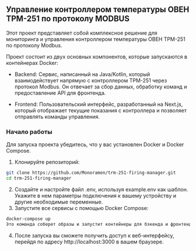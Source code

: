 ## Управление контроллером температуры ОВЕН ТРМ-251 по протоколу MODBUS
Этот проект представляет собой комплексное решение для мониторинга и управления контроллером температуры ОВЕН ТРМ-251 по протоколу Modbus.

Проект состоит из двух основных компонентов, которые запускаются в контейнерах Docker:

- Backend: Сервис, написанный на Java/Kotlin, который взаимодействует напрямую с контроллером ТРМ-251 через протокол Modbus. Он отвечает за сбор данных, обработку команд и предоставление API для фронтенда.

- Frontend: Пользовательский интерфейс, разработанный на Next.js, который отображает текущие показания с контроллера и позволяет отправлять команды управления.

### Начало работы
Для запуска проекта убедитесь, что у вас установлен Docker и Docker Compose.

1. Клонируйте репозиторий:
``` bash
git clone https://github.com/Monoramen/trm-251-firing-manager.git
cd trm-251-firing-manager
```
2. Создайте и настройте файл .env, используя example.env как шаблон. Укажите в нем параметры подключения к вашему устройству и другие необходимые переменные.
3. Запустите все сервисы с помощью Docker Compose:
```bash
docker-compose up
Это команда соберет образы и запустит контейнеры для бэкенда и фронтенда.
```

4. После запуска вы сможете получить доступ к веб-интерфейсу, перейдя по адресу http://localhost:3000 в вашем браузере.